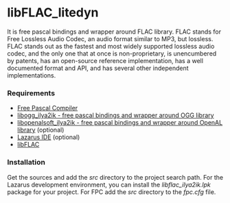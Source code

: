 libFLAC_litedyn
===================

It is free pascal bindings and wrapper around FLAC library. FLAC stands for Free Lossless Audio Codec, an audio format similar to MP3, but lossless. FLAC stands out as the fastest and most widely supported lossless audio codec, and the only one that at once is non-proprietary, is unencumbered by patents, has an open-source reference implementation, has a well documented format and API, and has several other independent implementations.
 
### Requirements

* [Free Pascal Compiler](http://freepascal.org)
* [libogg_ilya2ik - free pascal bindings and wrapper around OGG library](https://github.com/iLya2IK/libOGG_litedyn)
* [libopenalsoft_ilya2ik - free pascal bindings and wrapper around OpenAL library](https://github.com/iLya2IK/libOpenALsoft_dyn) (optional)
* [Lazarus IDE](http://www.lazarus.freepascal.org/) (optional)
* [libFLAC](https://xiph.org/flac/download.html)


### Installation

Get the sources and add the *src* directory to the project search path. For the Lazarus development environment, you can install the *libflac_ilya2ik.lpk* package for your project. For FPC add the *src* directory to the *fpc.cfg* file.
